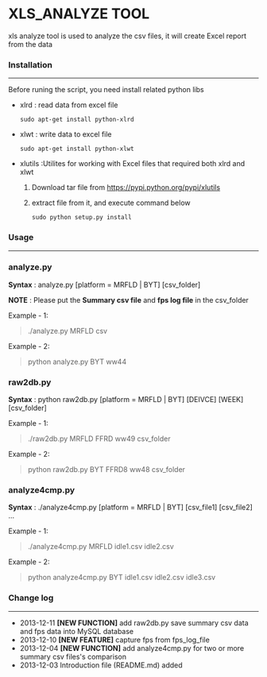 
# XLS_ANALYZE TOOL
xls analyze tool is used to analyze the csv files, it will create Excel report from the data

### Installation
-----------

Before runing the script, you need install related python libs

* xlrd : read data from excel file

    `sudo apt-get install python-xlrd`

* xlwt : write data to excel file

    `sudo apt-get install python-xlwt`

* xlutils :Utilites for working with Excel files that required both xlrd and xlwt

    1. Download tar file from <https://pypi.python.org/pypi/xlutils>

    2. extract file from it, and execute command below

        `sudo python setup.py install`


### Usage

-------------
### analyze.py
**Syntax** : analyze.py [platform = MRFLD | BYT] [csv_folder]

**NOTE** : Please put the **Summary csv file** and **fps log file** in the csv_folder

Example - 1:
> ./analyze.py MRFLD csv

Example - 2:
> python analyze.py BYT ww44

### raw2db.py
**Syntax** : python raw2db.py [platform = MRFLD | BYT] [DEIVCE] [WEEK] [csv_folder]

Example - 1:
> ./raw2db.py MRFLD FFRD ww49 csv_folder

Example - 2:
> python raw2db.py BYT FFRD8 ww48 csv_folder

### analyze4cmp.py
**Syntax** : ./analyze4cmp.py [platform = MRFLD | BYT] [csv_file1] [csv_file2] ...

Example - 1:
> ./analyze4cmp.py MRFLD idle1.csv idle2.csv

Example - 2:
> python analyze4cmp.py BYT idle1.csv idle2.csv idle3.csv


### Change log
-------------
* 2013-12-11 **[NEW FUNCTION]** add raw2db.py save summary csv data and fps data into MySQL database
* 2013-12-10 **[NEW FEATURE]** capture fps from fps_log_file
* 2013-12-04 **[NEW FUNCTION]** add analyze4cmp.py for two or more summary csv files's comparison
* 2013-12-03 Introduction file (README.md) added
